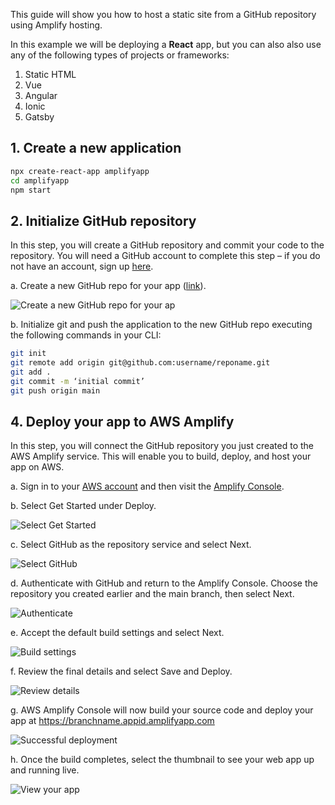 This guide will show you how to host a static site from a GitHub repository using Amplify hosting.

In this example we will be deploying a __React__ app, but you can also also use any of the following types of projects or frameworks:

1. Static HTML
2. Vue
3. Angular
4. Ionic
5. Gatsby

## 1. Create a new application

```sh
npx create-react-app amplifyapp
cd amplifyapp
npm start
```

## 2. Initialize GitHub repository

In this step, you will create a GitHub repository and commit your code to the repository. You will need a GitHub account to complete this step – if you do not have an account, sign up [here](https://github.com/join).

a. Create a new GitHub repo for your app ([link](https://github.com/new)).  
 
![Create a new GitHub repo for your ap](~/images/hosting/git/1.png)

b. Initialize git and push the application to the new GitHub repo executing the following commands in your CLI:

```sh
git init
git remote add origin git@github.com:username/reponame.git
git add .
git commit -m ‘initial commit’
git push origin main
```

## 4. Deploy your app to AWS Amplify

In this step, you will connect the GitHub repository you just created to the AWS Amplify service. This will enable you to build, deploy, and host your app on AWS.

a. Sign in to your [AWS account](https://console.aws.amazon.com/) and then visit the [Amplify Console](https://console.aws.amazon.com/amplify/home).

b. Select Get Started under Deploy.

![Select Get Started](~/images/hosting/git/3.png)

c. Select GitHub as the repository service and select Next.

![Select GitHub](~/images/hosting/git/4.png)

d. Authenticate with GitHub and return to the Amplify Console. Choose the repository you created earlier and the main branch, then select Next.

![Authenticate](~/images/hosting/git/5.png)

e. Accept the default build settings and select Next.

![Build settings](~/images/hosting/git/6.png)

f. Review the final details and select Save and Deploy.

![Review details](~/images/hosting/git/7.png)

g. AWS Amplify Console will now build your source code and deploy your app at https://branchname.appid.amplifyapp.com

![Successful deployment](~/images/hosting/git/8.png)

h. Once the build completes, select the thumbnail to see your web app up and running live.

![View your app](~/images/hosting/git/9.png)